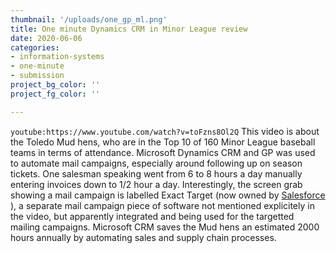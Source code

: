 ```yaml
---
thumbnail: '/uploads/one_gp_ml.png'
title: One minute Dynamics CRM in Minor League review
date: 2020-06-06
categories: 
- information-systems
- one-minute
- submission
project_bg_color: ''
project_fg_color: ''

---
```


`youtube:https://www.youtube.com/watch?v=toFzns8Ol2Q`
This video is about the Toledo Mud hens, who are in the Top 10 of 160 Minor League baseball teams in terms of attendance.
Microsoft Dynamics CRM and GP was used to automate mail campaigns, especially around following up on season tickets.
One salesman speaking went from 6 to 8 hours a day manually entering invoices down to 1/2 hour a day.
Interestingly, the screen grab showing a mail campaign is labelled Exact Target (now owned by [Salesforce](https://www.forbes.com/sites/bruceupbin/2013/06/04/salesforce-to-buy-exacttarget-for-2-5-billion/) ), a separate mail campaign piece of software not mentioned explicitely in the video, but apparently integrated and being used for the targetted mailing campaigns.
Microsoft CRM saves the Mud hens an estimated 2000 hours annually by automating sales and supply chain processes.
